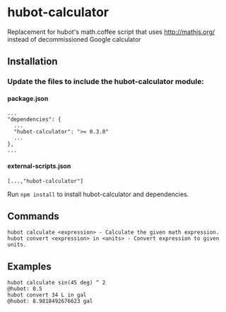 hubot-calculator
================

Replacement for hubot's math.coffee script that uses http://mathjs.org/ instead of decommissioned Google calculator

## Installation

### Update the files to include the hubot-calculator module:

#### package.json
    ...
    "dependencies": {
      ...
      "hubot-calculator": ">= 0.3.0"
      ...
    },
    ...

#### external-scripts.json
    [...,"hubot-calculator"]

Run `npm install` to install hubot-calculator and dependencies.

Commands
-----
```
hubot calculate <expression> - Calculate the given math expression.
hubot convert <expression> in <units> - Convert expression to given units.
```

Examples
-----
```
hubot calculate sin(45 deg) ^ 2
@hubot: 0.5
hubot convert 34 L in gal
@hubot: 8.9818492676623 gal
```
